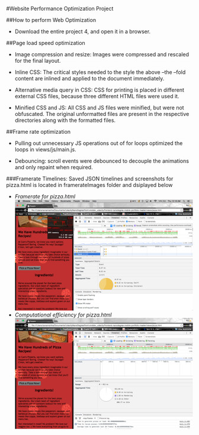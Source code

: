 #Website Performance Optimization Project

 

##How to perform Web Optimization

 

* Download the entire project 4, and open it in a browser.

 

##Page load speed optimization

* Image compression and resize: Images were compressed and rescaled for the final layout.

 

* Inline CSS: The critical styles needed to the style the above –the –fold content are inlined and applied to the document immediately.

 

* Alternative media query in CSS: CSS for printing is placed in different external CSS files, because three different HTML files were used it.

 

* Minified CSS and JS: All CSS and JS files were minified, but were not obfuscated. The original unformatted files are present in the respective directories along with the formatted files.

 

##Frame rate optimization

* Pulling out unnecessary JS operations out of for loops optimized the loops in views/js/main.js.

* Debouncing: scroll events were debounced to decouple the animations and only repaint when required.

###Framerate Timelines: 
  Saved JSON timelines and screenshots for pizza.html is located in framerateImages folder and dsiplayed below
* *Framerate for pizza.html*
![alt text](https://github.com/sonamsinha/front-enddev_udacity/blob/master/frontend-nanodegree-mobile-portfolio-master/frameRateImages/frameRate2.png)
* *Computational efficiency for pizza.html*
![alt text](https://github.com/sonamsinha/front-enddev_udacity/blob/master/frontend-nanodegree-mobile-portfolio-master/frameRateImages/frameRate1.png)
